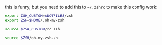 this is funny, but you need to add this to `~/.zshrc` to make this config work:
```bash
export ZSH_CUSTOM=$DOTFILES/zsh
export ZSH=$HOME/.oh-my-zsh

source $ZSH_CUSTOM/rc.zsh

source $ZSH/oh-my-zsh.sh
```
